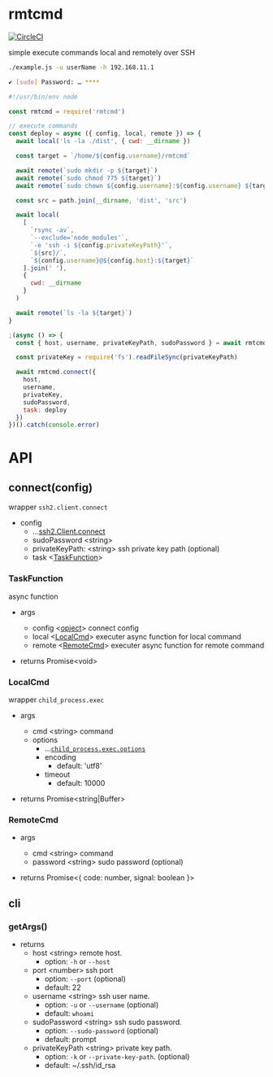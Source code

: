 # rmtcmd

[![CircleCI](https://circleci.com/gh/koh110/rmtcmd.svg?style=svg)](https://circleci.com/gh/koh110/rmtcmd)

simple execute commands local and remotely over SSH

```bash
./example.js -u userName -h 192.168.11.1

✔ [sudo] Password: … ****
```

```javascript
#!/usr/bin/env node

const rmtcmd = require('rmtcmd')

// execute commands
const deploy = async ({ config, local, remote }) => {
  await local('ls -la ./dist', { cwd: __dirname })

  const target = `/home/${config.username}/rmtcmd`

  await remote(`sudo mkdir -p ${target}`)
  await remote(`sudo chmod 775 ${target}`)
  await remote(`sudo chown ${config.username}:${config.username} ${target}`)

  const src = path.join(__dirname, 'dist', 'src')

  await local(
    [
      `rsync -av`,
      `--exclude='node_modules'`,
      `-e 'ssh -i ${config.privateKeyPath}'`,
      `${src}/`,
      `${config.username}@${config.host}:${target}`
    ].join(' '),
    {
      cwd: __dirname
    }
  )

  await remote(`ls -la ${target}`)
}

;(async () => {
  const { host, username, privateKeyPath, sudoPassword } = await rmtcmd.cli.getArgs()

  const privateKey = require('fs').readFileSync(privateKeyPath)

  await rmtcmd.connect({
    host,
    username,
    privateKey,
    sudoPassword,
    task: deploy
  })
})().catch(console.error)
```

# API

## connect(config)

wrapper `ssh2.client.connect`

- config
  - ...[ssh2.Client.connect](https://github.com/mscdex/ssh2#client-methods)
  - sudoPassword \<string\>
  - privateKeyPath: \<string\> ssh private key path (optional)
  - task \<[TaskFunction](#TaskFunction)\>

### TaskFunction

async function

- args

  - config \<[opject](#connectconfig)> connect config
  - local \<[LocalCmd](#LocalCmd)\> executer async function for local command
  - remote \<[RemoteCmd](#RemoteCmd)\> executer async function for remote command

- returns Promise\<void\>

### LocalCmd

wrapper `child_process.exec`

- args

  - cmd \<string\> command
  - options
    - ...[`child_process.exec.options`](https://nodejs.org/dist/latest-v12.x/docs/api/child_process.html#child_process_child_process_exec_command_options_callback)
    - encoding
      - default: 'utf8'
    - timeout
      - default: 10000

- returns Promise\<string|Buffer\>

### RemoteCmd

- args

  - cmd \<string\> command
  - password \<string\> sudo password (optional)

- returns Promise\<{ code: number, signal: boolean }\>

## cli

### getArgs()

- returns
  - host \<string\> remote host.
    - option: `-h` or `--host`
  - port \<number\> ssh port
    - option: `--port` (optional)
    - default: 22
  - username \<string\> ssh user name.
    - option: `-u` or `--username` (optional)
    - default: `whoami`
  - sudoPassword \<string\> ssh sudo password.
    - option: `--sudo-password` (optional)
    - default: prompt
  - privateKeyPath \<string\> private key path.
    - option: `-k` or `--private-key-path`. (optional)
    - default: ~/.ssh/id_rsa

